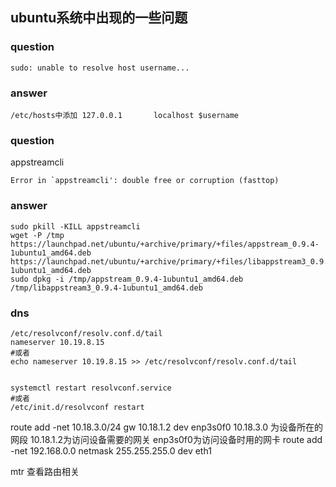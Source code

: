 ## ubuntu系统中出现的一些问题
### question
```shell
sudo: unable to resolve host username...
```
### answer
```shell
/etc/hosts中添加 127.0.0.1       localhost $username 
```
### question
appstreamcli
```shell
Error in `appstreamcli': double free or corruption (fasttop)
```
### answer
```shell
sudo pkill -KILL appstreamcli
wget -P /tmp https://launchpad.net/ubuntu/+archive/primary/+files/appstream_0.9.4-1ubuntu1_amd64.deb https://launchpad.net/ubuntu/+archive/primary/+files/libappstream3_0.9.4-1ubuntu1_amd64.deb
sudo dpkg -i /tmp/appstream_0.9.4-1ubuntu1_amd64.deb /tmp/libappstream3_0.9.4-1ubuntu1_amd64.deb
```
### dns
```shell
/etc/resolvconf/resolv.conf.d/tail
nameserver 10.19.8.15
#或者
echo nameserver 10.19.8.15 >> /etc/resolvconf/resolv.conf.d/tail


systemctl restart resolvconf.service
#或者
/etc/init.d/resolvconf restart
```

route add -net 10.18.3.0/24 gw 10.18.1.2 dev enp3s0f0
10.18.3.0 为设备所在的网段 
10.18.1.2为访问设备需要的网关
enp3s0f0为访问设备时用的网卡
route add -net 192.168.0.0 netmask 255.255.255.0 dev eth1

mtr 查看路由相关
